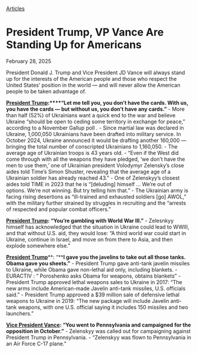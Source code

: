 [Articles](https://www.whitehouse.gov/articles/)

# 					President Trump, VP Vance Are Standing Up for Americans				

February 28, 2025

President Donald J. Trump and Vice President JD Vance will always stand up for the interests of the American people and those who respect the United States’ position in the world — and will never allow the American people to be taken advantage of.

[**President Trump**](https://x.com/RapidResponse47/status/1895528201713283105)**:****“Let me tell you, you don’t have the cards. With us, you have the cards — but without us, you don’t have any cards.”**
    - More than half (52%) of Ukrainians want a quick end to the war and believe Ukraine “should be open to ceding some territory in exchange for peace,”  according to a November Gallup poll .
    - Since martial law was declared in Ukraine, 1,000,050 Ukrainians have been  drafted  into military service. In October 2024, Ukraine announced it would be drafting another 160,000 — bringing the total number of conscripted Ukrainians to 1,160,050.       - The average  age  of Ukrainian troops is 43 years old.
      - “Even if the West did come through with all the weapons they have pledged, ‘we don’t have the men to use them,’ one of Ukrainian president Volodymyr Zelensky’s close aides  told  Time’s Simon Shuster, revealing that the average age of a Ukrainian soldier has already reached 43.” 
    - One of Zelenskyy’s closest aides  told  TIME in 2023 that he is “[deluding] himself … We’re out of options. We’re not winning. But try telling him that.”
    - The Ukrainian army is  facing rising desertions  as “ill-trained and exhausted soldiers [go] AWOL,” with the military further strained by struggles in recruiting and the “arrests of respected and popular combat officers.”

[**President Trump**](https://x.com/RapidResponse47/status/1895527936939487722)**: “You’re gambling with World War III.”**
    - Zelesnkyy himself has  acknowledged  that the situation in Ukraine could lead to WWIII, and that without U.S. aid, they would lose: “A third world war could start in Ukraine, continue in Israel, and move on from there to Asia, and then explode somewhere else.”

[**President Trump**](https://x.com/RapidResponse47/status/1895528201713283105)**: “****I gave you the javelins to take out all those tanks. Obama gave you sheets.”**
    - President Trump  gave  anti-tank javelin missiles to Ukraine, while Obama  gave  non-lethal aid only,  including  blankets.       - EURACTIV :  “ Poroshenko asks Obama for weapons, obtains blankets”       - President Trump  approved  lethal weapons sales to Ukraine in 2017: “The new arms include American-made Javelin anti-tank missiles, U.S. officials said.”        - President Trump  approved  a $39 million sale of defensive lethal weapons to Ukraine in 2019: “The new package will include Javelin anti-tank weapons, with one U.S. official saying it includes 150 missiles and two launchers.” 

[**Vice President Vance**](https://x.com/RapidResponse47/status/1895527936939487722)**: “You went to Pennsylvania and campaigned for the opposition in October.”**
    - Zelenskyy was called out for  campaigning  against President Trump in Pennsylvania.       - “Zelenskyy was flown to Pennsylvania in an Air Force C-17 plane.”
